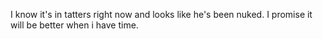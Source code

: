 I know it's in tatters right now and looks like he's been nuked.
I promise it will be better when i have time.
